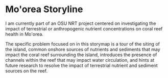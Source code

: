 # Mo'orea Storyline

I am currently part of an OSU NRT project centered on investigating the impact of terrestrial or anthropogenic nutrient concentrations on coral reef health in Mo'orea.

The specific problem focused on in this storymap is a tour of the siting of the island, common onshore sources of nutrients and sediments that may impact the coral reef surrounding the island, introduces the presence of channels within the reef that may impact water circulation, and hints at future research to resolve the impact of terrestrial nutrient and sediment sources on the reef. 
